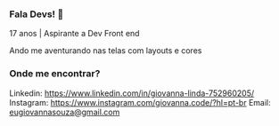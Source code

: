 ### Fala Devs! 👋

<!--
**giovannalinda/giovannalinda** is a ✨ _special_ ✨ repository because its `README.md` (this file) appears on your GitHub profile.
-->
17 anos | Aspirante  a Dev Front end

Ando me aventurando nas telas com layouts e cores

### Onde me encontrar?

Linkedin: https://www.linkedin.com/in/giovanna-linda-752960205/
Instagram: https://www.instagram.com/giovanna.code/?hl=pt-br
Email: eugiovannasouza@gmail.com
